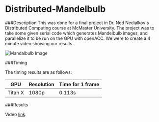 # Distributed-Mandelbulb

###Description
This was done for a final project in Dr. Ned Nedialkov's Distributed Computing course at McMaster University. The project was to take some given serial code which generates Mandelbulb images, and parallelize it to be run on the GPU with openACC. We were to create a 4 minute video showing our results. 

![Mandalbulb Image](https://github.com/inikdom/Distributed-Mandelbulb/blob/auto_path/image.jpg "Mandalbulb")

###Timing

The timing results are as follows:

GPU | Resolution | Time for 1 frame
----|------------|------------------
Titan X | 1080p | 0.113s


###Results

Video [link](https://youtu.be/fnS-nIbzeyI). 
